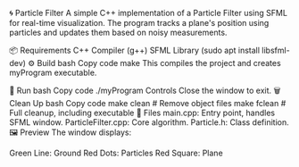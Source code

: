 🌀 Particle Filter
A simple C++ implementation of a Particle Filter using SFML for real-time visualization. The program tracks a plane's position using particles and updates them based on noisy measurements.

📦 Requirements
C++ Compiler (g++)
SFML Library (sudo apt install libsfml-dev)
⚙️ Build
bash
Copy code
make
This compiles the project and creates myProgram executable.

🚀 Run
bash
Copy code
./myProgram
Controls
Close the window to exit.
🗑️ Clean Up
bash
Copy code
make clean   # Remove object files
make fclean  # Full cleanup, including executable
📂 Files
main.cpp: Entry point, handles SFML window.
ParticleFilter.cpp: Core algorithm.
Particle.h: Class definition.
🖼️ Preview
The window displays:

Green Line: Ground
Red Dots: Particles
Red Square: Plane
